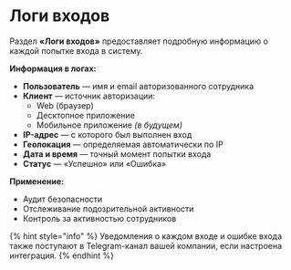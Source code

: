 # Логи входов

Раздел **«Логи входов»** предоставляет подробную информацию о каждой попытке входа в систему.

**Информация в логах:**

* **Пользователь** — имя и email авторизованного сотрудника
* **Клиент** — источник авторизации:
  * Web (браузер)
  * Десктопное приложение
  * Мобильное приложение _(в будущем)_
* **IP-адрес** — с которого был выполнен вход
* **Геолокация** — определяемая автоматически по IP
* **Дата и время** — точный момент попытки входа
* **Статус** — «Успешно» или «Ошибка»

**Применение:**

* Аудит безопасности
* Отслеживание подозрительной активности
* Контроль за активностью сотрудников

{% hint style="info" %}
Уведомления о каждом входе и ошибке входа также поступают в Telegram-канал вашей компании, если настроена интеграция.
{% endhint %}
